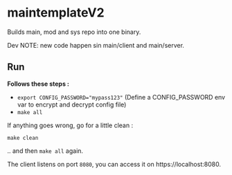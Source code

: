 # maintemplateV2

Builds main, mod and sys repo into one binary.

Dev NOTE: new code happen sin main/client and main/server.

## Run

**Follows these steps :**


- `export CONFIG_PASSWORD="mypass123"` (Define a CONFIG_PASSWORD env var to encrypt and decrypt config file)
- `make all`

If anything goes wrong, go for a little clean :

`make clean`

.. and then `make all` again.

The client listens on port `8080`, you can access it on https://localhost:8080.
